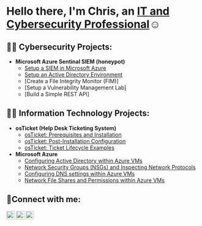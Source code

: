 <h1>Hello there, I'm Chris, an <a href="https://www.linkedin.com/in/christopherignas/">IT and Cybersecurity Professional</a>☺</h1>

<h2>👨‍💻 Cybersecurity Projects:</h2>

- <b>Microsoft Azure Sentinal SIEM (honeypot)</b>
  - [Setup a SIEM in Microsoft Azure](https://github.com/chrisignas/setup-microsoft-azure-siem)
  - [Setup an Active Directory Environment](https://github.com/chrisignas/setup-active-directory-environment)
  - [Create a File Integrity Monitor (FIM)]
  - [Setup a Vulnerability Management Lab]
  - [Build a Simple REST API]

<h2>👨‍💻 Information Technology Projects:</h2>

- <b>osTicket (Help Desk Ticketing System)</b>
  - [osTicket: Prerequisites and Installation](https://github.com/chrisignas/osticket-prereqs)
  - [osTicket: Post-Installation Configuration](https://github.com/chrisignas/post-install-config)
  - [osTicket: Ticket Lifecycle Examples](https://github.com/chrisignas/ticket-lifecycle)
- <b>Microsoft Azure</b>
  - [Configuring Active Directory within Azure VMs](https://github.com/chrisignas/configure-ad)
  - [Network Security Groups (NSGs) and Inspecting Network Protocols](https://github.com/chrisignas/azure-network-protocols)
  - [Configuring DNS settings within Azure VMs](https://github.com/chrisignas/configure-dns)
  - [Network File Shares and Permissions within Azure VMs](https://github.com/chrisignas/configure-network-file-shares-and-permissions)

<h2>🤳Connect with me:</h2>

[<img align="left" alt="Chris | Twitter" width="22px" src="https://cdn.jsdelivr.net/npm/simple-icons@v3/icons/twitter.svg" />][twitter]
[<img align="left" alt="Chris | LinkedIn" width="22px" src="https://cdn.jsdelivr.net/npm/simple-icons@v3/icons/linkedin.svg" />][linkedin]
[<img align="left" alt="Chris | Instagram" width="22px" src="https://cdn.jsdelivr.net/npm/simple-icons@v3/icons/instagram.svg" />][instagram]

[twitter]: https://twitter.com/
[instagram]: https://www.instagram.com/
[linkedin]: https://linkedin.com/in/christopherignas
